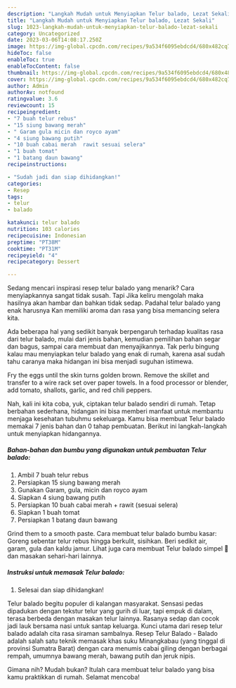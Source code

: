 ```yaml
---
description: "Langkah Mudah untuk Menyiapkan Telur balado, Lezat Sekali"
title: "Langkah Mudah untuk Menyiapkan Telur balado, Lezat Sekali"
slug: 1023-langkah-mudah-untuk-menyiapkan-telur-balado-lezat-sekali
category: Uncategorized
date: 2023-03-06T14:08:17.250Z
image: https://img-global.cpcdn.com/recipes/9a534f6095ebdcd4/680x482cq70/telur-balado-foto-resep-utama.jpg
hideToc: false
enableToc: true
enableTocContent: false
thumbnail: https://img-global.cpcdn.com/recipes/9a534f6095ebdcd4/680x482cq70/telur-balado-foto-resep-utama.jpg
cover: https://img-global.cpcdn.com/recipes/9a534f6095ebdcd4/680x482cq70/telur-balado-foto-resep-utama.jpg
author: Admin
authorAv: notfound
ratingvalue: 3.6
reviewcount: 15
recipeingredient:
- "7 buah telur rebus"
- "15 siung bawang merah"
- " Garam gula micin dan royco ayam"
- "4 siung bawang putih"
- "10 buah cabai merah  rawit sesuai selera"
- "1 buah tomat"
- "1 batang daun bawang"
recipeinstructions:

- "Sudah jadi dan siap dihidangkan!"
categories:
- Resep
tags:
- telur
- balado

katakunci: telur balado 
nutrition: 103 calories
recipecuisine: Indonesian
preptime: "PT38M"
cooktime: "PT31M"
recipeyield: "4"
recipecategory: Dessert

---
```



Sedang mencari inspirasi resep telur balado yang menarik? Cara menyiapkannya sangat tidak susah. Tapi Jika keliru mengolah maka hasilnya akan hambar dan bahkan tidak sedap. Padahal telur balado yang enak harusnya Kan memiliki aroma dan rasa yang bisa memancing selera kita.


Ada beberapa hal yang sedikit banyak berpengaruh terhadap kualitas rasa dari telur balado, mulai dari jenis bahan, kemudian pemilihan bahan segar dan bagus, sampai cara membuat dan menyajikannya. Tak perlu bingung kalau mau menyiapkan telur balado yang enak di rumah, karena asal sudah tahu caranya maka hidangan ini bisa menjadi suguhan istimewa.

Fry the eggs until the skin turns golden brown. Remove the skillet and transfer to a wire rack set over paper towels. In a food processor or blender, add tomato, shallots, garlic, and red chili peppers.


Nah, kali ini kita coba, yuk, ciptakan telur balado sendiri di rumah. Tetap berbahan sederhana, hidangan ini bisa memberi manfaat untuk membantu menjaga kesehatan tubuhmu sekeluarga. Kamu bisa membuat Telur balado memakai 7 jenis bahan dan 0 tahap pembuatan. Berikut ini langkah-langkah untuk menyiapkan hidangannya.

<!--inarticleads1-->

##### Bahan-bahan dan bumbu yang digunakan untuk pembuatan Telur balado:

1. Ambil 7 buah telur rebus
1. Persiapkan 15 siung bawang merah
1. Gunakan  Garam, gula, micin dan royco ayam
1. Siapkan 4 siung bawang putih
1. Persiapkan 10 buah cabai merah + rawit (sesuai selera)
1. Siapkan 1 buah tomat
1. Persiapkan 1 batang daun bawang


Grind them to a smooth paste. Cara membuat telur balado bumbu kasar: Goreng sebentar telur rebus hingga berkulit, sisihkan. Beri sedikit air, garam, gula dan kaldu jamur. Lihat juga cara membuat Telur balado simpel 🤤 dan masakan sehari-hari lainnya. 

<!--inarticleads2-->

##### Instruksi untuk memasak Telur balado:


1. Selesai dan siap dihidangkan!

Telur balado begitu populer di kalangan masyarakat. Sensasi pedas dipadukan dengan tekstur telur yang gurih di luar, tapi empuk di dalam, terasa berbeda dengan masakan telur lainnya. Rasanya sedap dan cocok jadi lauk bersama nasi untuk santap keluarga. Kunci utama dari resep telur balado adalah cita rasa siraman sambalnya. Resep Telur Balado - Balado adalah salah satu teknik memasak khas suku Minangkabau (yang tinggal di provinsi Sumatra Barat) dengan cara menumis cabai giling dengan berbagai rempah, umumnya bawang merah, bawang putih dan jeruk nipis. 

Gimana nih? Mudah bukan? Itulah cara membuat telur balado yang bisa kamu praktikkan di rumah. Selamat mencoba!

